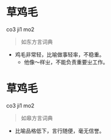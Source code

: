 # 草鸡毛
co3 ji1 mo2
> 如东方言词典
- 鸡毛非常轻，比喻做事轻率，不稳重。
  - 他像～样㞢，不能负责重要㞢工作。

# 草鸡毛
co3 ji1 mo2
> 如皋方言词典
- 比喻品格低下，言行随便，毫无信誉。
